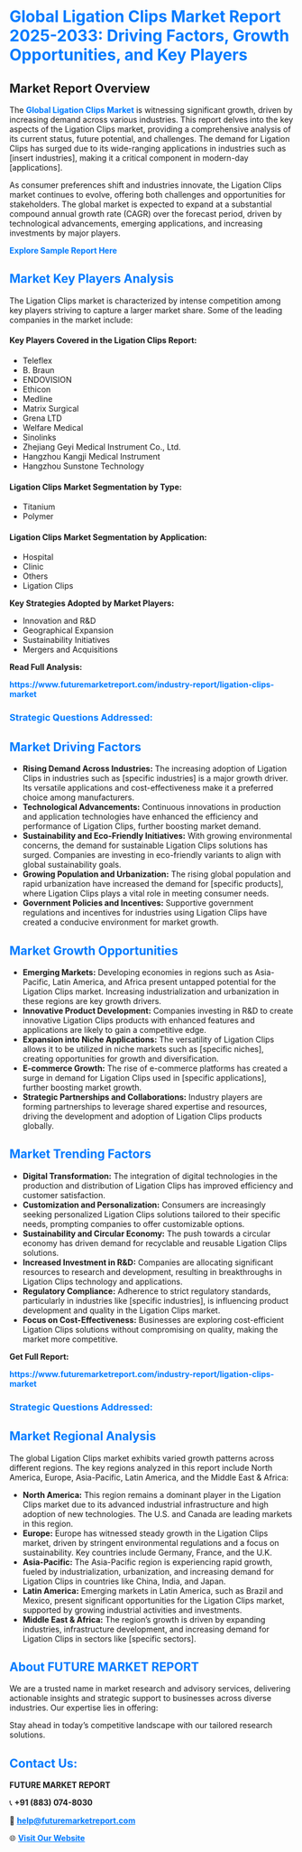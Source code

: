 <h1 style="color: #007BFF;">Global Ligation Clips Market Report 2025-2033: Driving Factors, Growth Opportunities, and Key Players</h1>

<section id="overview">
<h2>Market Report Overview</h2>
<p>The <a href="https://www.futuremarketreport.com/industry-report/ligation-clips-market" style="color: #007BFF; text-decoration: none;"><strong>Global Ligation Clips Market</strong></a> is witnessing significant growth, driven by increasing demand across various industries. This report delves into the key aspects of the Ligation Clips market, providing a comprehensive analysis of its current status, future potential, and challenges. The demand for Ligation Clips has surged due to its wide-ranging applications in industries such as [insert industries], making it a critical component in modern-day [applications].</p>
<p>As consumer preferences shift and industries innovate, the Ligation Clips market continues to evolve, offering both challenges and opportunities for stakeholders. The global market is expected to expand at a substantial compound annual growth rate (CAGR) over the forecast period, driven by technological advancements, emerging applications, and increasing investments by major players.</p>
</section>

<section id="overview">
<p><a href="https://www.futuremarketreport.com/request-sample/reportId=123581" style="color: #007BFF; text-decoration: none;"><strong>Explore Sample Report Here</strong></a></p>
</section>

<section id="key-players">
<h2 style="color: #007BFF;">Market Key Players Analysis</h2>
<p>The Ligation Clips market is characterized by intense competition among key players striving to capture a larger market share. Some of the leading companies in the market include:</p>
<h4>Key Players Covered in the Ligation Clips Report:</h4>
<ul><li>Teleflex</li><li>B. Braun</li><li>ENDOVISION</li><li>Ethicon</li><li>Medline</li><li>Matrix Surgical</li><li>Grena LTD</li><li>Welfare Medical</li><li>Sinolinks</li><li>Zhejiang Geyi Medical Instrument Co., Ltd.</li><li>Hangzhou Kangji Medical Instrument</li><li>Hangzhou Sunstone Technology</li></ul>
<h4>Ligation Clips Market Segmentation by Type:</h4>
<ul><li>Titanium</li><li>Polymer</li></ul>

<h4>Ligation Clips Market Segmentation by Application:</h4>
<ul><li>Hospital</li><li>Clinic</li><li>Others</li><li>Ligation Clips</li></ul>
<p><strong>Key Strategies Adopted by Market Players:</strong></p>
<ul>
<li>Innovation and R&D</li>
<li>Geographical Expansion</li>
<li>Sustainability Initiatives</li>
<li>Mergers and Acquisitions</li>
</ul>
</section>

<section>
<p><strong>Read Full Analysis: </strong></p><a href="https://www.futuremarketreport.com/industry-report/ligation-clips-market" style="color: #007BFF; text-decoration: none;"><strong>https://www.futuremarketreport.com/industry-report/ligation-clips-market</strong></a>
<h3 style="color: #007BFF;">Strategic Questions Addressed:</h3>
</section>

<section id="driving-factors">
<h2 style="color: #007BFF;">Market Driving Factors</h2>
<ul>
<li><strong>Rising Demand Across Industries:</strong> The increasing adoption of Ligation Clips in industries such as [specific industries] is a major growth driver. Its versatile applications and cost-effectiveness make it a preferred choice among manufacturers.</li>
<li><strong>Technological Advancements:</strong> Continuous innovations in production and application technologies have enhanced the efficiency and performance of Ligation Clips, further boosting market demand.</li>
<li><strong>Sustainability and Eco-Friendly Initiatives:</strong> With growing environmental concerns, the demand for sustainable Ligation Clips solutions has surged. Companies are investing in eco-friendly variants to align with global sustainability goals.</li>
<li><strong>Growing Population and Urbanization:</strong> The rising global population and rapid urbanization have increased the demand for [specific products], where Ligation Clips plays a vital role in meeting consumer needs.</li>
<li><strong>Government Policies and Incentives:</strong> Supportive government regulations and incentives for industries using Ligation Clips have created a conducive environment for market growth.</li>
</ul>
</section>

<section id="growth-opportunities">
<h2 style="color: #007BFF;">Market Growth Opportunities</h2>
<ul>
<li><strong>Emerging Markets:</strong> Developing economies in regions such as Asia-Pacific, Latin America, and Africa present untapped potential for the Ligation Clips market. Increasing industrialization and urbanization in these regions are key growth drivers.</li>
<li><strong>Innovative Product Development:</strong> Companies investing in R&D to create innovative Ligation Clips products with enhanced features and applications are likely to gain a competitive edge.</li>
<li><strong>Expansion into Niche Applications:</strong> The versatility of Ligation Clips allows it to be utilized in niche markets such as [specific niches], creating opportunities for growth and diversification.</li>
<li><strong>E-commerce Growth:</strong> The rise of e-commerce platforms has created a surge in demand for Ligation Clips used in [specific applications], further boosting market growth.</li>
<li><strong>Strategic Partnerships and Collaborations:</strong> Industry players are forming partnerships to leverage shared expertise and resources, driving the development and adoption of Ligation Clips products globally.</li>
</ul>
</section>

<section id="trending-factors">
<h2 style="color: #007BFF;">Market Trending Factors</h2>
<ul>
<li><strong>Digital Transformation:</strong> The integration of digital technologies in the production and distribution of Ligation Clips has improved efficiency and customer satisfaction.</li>
<li><strong>Customization and Personalization:</strong> Consumers are increasingly seeking personalized Ligation Clips solutions tailored to their specific needs, prompting companies to offer customizable options.</li>
<li><strong>Sustainability and Circular Economy:</strong> The push towards a circular economy has driven demand for recyclable and reusable Ligation Clips solutions.</li>
<li><strong>Increased Investment in R&D:</strong> Companies are allocating significant resources to research and development, resulting in breakthroughs in Ligation Clips technology and applications.</li>
<li><strong>Regulatory Compliance:</strong> Adherence to strict regulatory standards, particularly in industries like [specific industries], is influencing product development and quality in the Ligation Clips market.</li>
<li><strong>Focus on Cost-Effectiveness:</strong> Businesses are exploring cost-efficient Ligation Clips solutions without compromising on quality, making the market more competitive.</li>
</ul>
</section>

<section>
<p><strong>Get Full Report: </strong></p><a href="https://www.futuremarketreport.com/industry-report/ligation-clips-market" style="color: #007BFF; text-decoration: none;"><strong>https://www.futuremarketreport.com/industry-report/ligation-clips-market</strong></a>
<h3 style="color: #007BFF;">Strategic Questions Addressed:</h3>
</section>


<section id="regional-analysis">
<h2 style="color: #007BFF;">Market Regional Analysis</h2>
<p>The global Ligation Clips market exhibits varied growth patterns across different regions. The key regions analyzed in this report include North America, Europe, Asia-Pacific, Latin America, and the Middle East & Africa:</p>
<ul>
<li><strong>North America:</strong> This region remains a dominant player in the Ligation Clips market due to its advanced industrial infrastructure and high adoption of new technologies. The U.S. and Canada are leading markets in this region.</li>
<li><strong>Europe:</strong> Europe has witnessed steady growth in the Ligation Clips market, driven by stringent environmental regulations and a focus on sustainability. Key countries include Germany, France, and the U.K.</li>
<li><strong>Asia-Pacific:</strong> The Asia-Pacific region is experiencing rapid growth, fueled by industrialization, urbanization, and increasing demand for Ligation Clips in countries like China, India, and Japan.</li>
<li><strong>Latin America:</strong> Emerging markets in Latin America, such as Brazil and Mexico, present significant opportunities for the Ligation Clips market, supported by growing industrial activities and investments.</li>
<li><strong>Middle East & Africa:</strong> The region’s growth is driven by expanding industries, infrastructure development, and increasing demand for Ligation Clips in sectors like [specific sectors].</li>
</ul>
</section>

<footer>
<h2 style="color: #007BFF;">About FUTURE MARKET REPORT</h2>
<p>We are a trusted name in market research and advisory services, delivering actionable insights and strategic support to businesses across diverse industries. Our expertise lies in offering:</p>

<p>Stay ahead in today’s competitive landscape with our tailored research solutions.</p>

<h2 style="color: #007BFF;">Contact Us:</h2>
<p><strong>FUTURE MARKET REPORT</strong></p>
<p>📞 <strong>+91 (883) 074-8030</strong></p>
<p>📧 <strong><a href="mailto:help@futuremarketreport.com" style="color: #007BFF;">help@futuremarketreport.com</a></strong></p>
<p>🌐 <strong><a href="https://www.futuremarketreport.com/" style="color: #007BFF;">Visit Our Website</a></strong></p>
</footer>